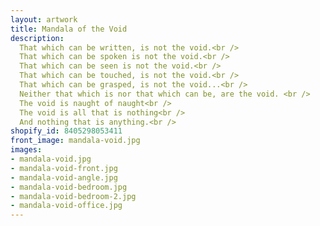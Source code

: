 ```yaml
---
layout: artwork
title: Mandala of the Void
description:
  That which can be written, is not the void.<br />
  That which can be spoken is not the void.<br />
  That which can be seen is not the void.<br />
  That which can be touched, is not the void.<br />
  That which can be grasped, is not the void...<br />
  Neither that which is nor that which can be, are the void. <br />
  The void is naught of naught<br />
  The void is all that is nothing<br />
  And nothing that is anything.<br />
shopify_id: 8405298053411
front_image: mandala-void.jpg
images:
- mandala-void.jpg
- mandala-void-front.jpg
- mandala-void-angle.jpg
- mandala-void-bedroom.jpg
- mandala-void-bedroom-2.jpg
- mandala-void-office.jpg
---
```

